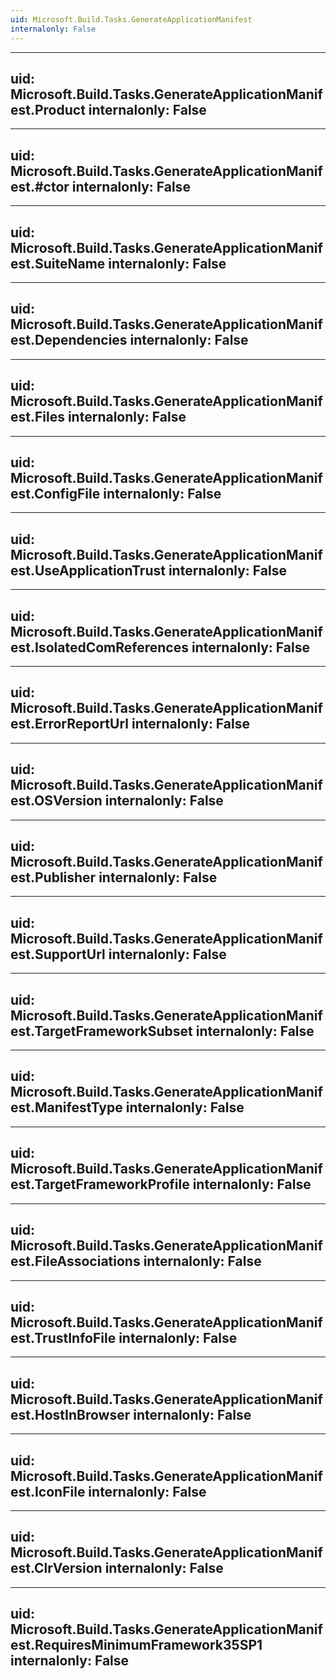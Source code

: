 ```yaml
---
uid: Microsoft.Build.Tasks.GenerateApplicationManifest
internalonly: False
---
```


---
uid: Microsoft.Build.Tasks.GenerateApplicationManifest.Product
internalonly: False
---

---
uid: Microsoft.Build.Tasks.GenerateApplicationManifest.#ctor
internalonly: False
---

---
uid: Microsoft.Build.Tasks.GenerateApplicationManifest.SuiteName
internalonly: False
---

---
uid: Microsoft.Build.Tasks.GenerateApplicationManifest.Dependencies
internalonly: False
---

---
uid: Microsoft.Build.Tasks.GenerateApplicationManifest.Files
internalonly: False
---

---
uid: Microsoft.Build.Tasks.GenerateApplicationManifest.ConfigFile
internalonly: False
---

---
uid: Microsoft.Build.Tasks.GenerateApplicationManifest.UseApplicationTrust
internalonly: False
---

---
uid: Microsoft.Build.Tasks.GenerateApplicationManifest.IsolatedComReferences
internalonly: False
---

---
uid: Microsoft.Build.Tasks.GenerateApplicationManifest.ErrorReportUrl
internalonly: False
---

---
uid: Microsoft.Build.Tasks.GenerateApplicationManifest.OSVersion
internalonly: False
---

---
uid: Microsoft.Build.Tasks.GenerateApplicationManifest.Publisher
internalonly: False
---

---
uid: Microsoft.Build.Tasks.GenerateApplicationManifest.SupportUrl
internalonly: False
---

---
uid: Microsoft.Build.Tasks.GenerateApplicationManifest.TargetFrameworkSubset
internalonly: False
---

---
uid: Microsoft.Build.Tasks.GenerateApplicationManifest.ManifestType
internalonly: False
---

---
uid: Microsoft.Build.Tasks.GenerateApplicationManifest.TargetFrameworkProfile
internalonly: False
---

---
uid: Microsoft.Build.Tasks.GenerateApplicationManifest.FileAssociations
internalonly: False
---

---
uid: Microsoft.Build.Tasks.GenerateApplicationManifest.TrustInfoFile
internalonly: False
---

---
uid: Microsoft.Build.Tasks.GenerateApplicationManifest.HostInBrowser
internalonly: False
---

---
uid: Microsoft.Build.Tasks.GenerateApplicationManifest.IconFile
internalonly: False
---

---
uid: Microsoft.Build.Tasks.GenerateApplicationManifest.ClrVersion
internalonly: False
---

---
uid: Microsoft.Build.Tasks.GenerateApplicationManifest.RequiresMinimumFramework35SP1
internalonly: False
---
